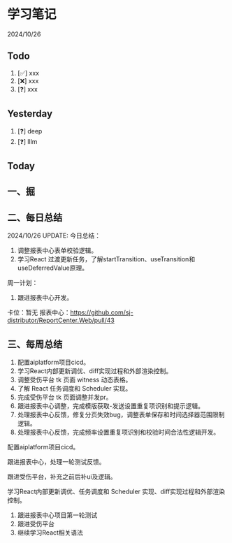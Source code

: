 # 学习笔记

2024/10/26

## Todo

1. [✅] xxx
2. [❌] xxx
3. [❓] xxx

## Yesterday

1. [❓] deep
2. [❓] lllm

## Today

## 一、掘

## 二、每日总结

2024/10/26 UPDATE:
今日总结：

1. 调整报表中心表单校验逻辑。
2. 学习React 过渡更新任务，了解startTransition、useTransition和useDeferredValue原理。



周一计划：

1. 跟进报表中心开发。



卡位：暂无
报表中心：https://github.com/sj-distributor/ReportCenter.Web/pull/43

## 三、每周总结



1. 配置aiplatform项目cicd。
1. 学习React内部更新调优、diff实现过程和外部渲染控制。
1. 调整受伤平台 tk 页面 witness 动态表格。
1. 了解 React 任务调度和 Scheduler 实现。
1. 完成受伤平台 tk 页面调整并发pr。
1. 跟进报表中心调整，完成模版获取-发送设置重复项识别和提示逻辑。
1. 处理报表中心反馈，修复分页失效bug，调整表单保存和时间选择器范围限制逻辑。
1. 处理报表中心反馈，完成频率设置重复项识别和校验时间合法性逻辑开发。



配置aiplatform项目cicd。

跟进报表中心，处理一轮测试反馈。

跟进受伤平台，补充之前后补ui及逻辑。

学习React内部更新调优、任务调度和 Scheduler 实现、diff实现过程和外部渲染控制。



1. 跟进报表中心项目第一轮测试
2. 跟进受伤平台
3. 继续学习React相关语法